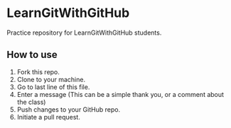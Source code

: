 # LearnGitWithGitHub
Practice repository for LearnGitWithGitHub students.

## How to use
1. Fork this repo.
2. Clone to your machine.
3. Go to last line of this file.
4. Enter a message (This can be a simple thank you, or a comment about the class)
5. Push changes to your GitHub repo.
6. Initiate a pull request.
